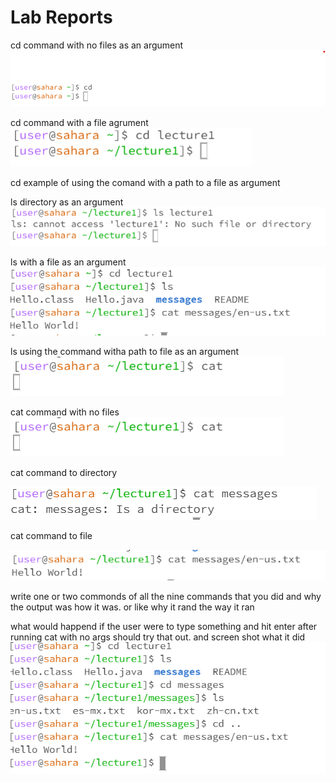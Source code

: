 Lab Reports
===========
cd command with no files as an argument
![Image](cd_NOARG.png)

cd command with a file agrument 
![Image](cd_wfile.png)

cd example of using the comand with a path to a file as argument


ls directory as an argument 
![Image](ls_directory_arg.png)

ls with a file as an argument
![Image](ls2_lab1.PNG)

ls using the command witha path to file as an argument
![Image](cat_noarg.png)

cat command with no files
![Image](cat_noarg.png)

cat command to directory 

![Image](cat_directory_lab1.PNG)

cat command to file

![Image](cat_lab1.PNG)

write one or two commonds of all the nine commands that you did and why the output was how it was. or like why it rand the way it ran

what would happend if the user were to type something and hit enter after running cat with no args should try that out. and screen shot what it did
![Image](cd_examples.PNG)





